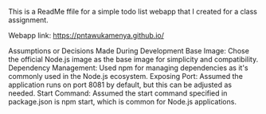 This is a ReadMe ffile for a simple todo list webapp that I created for a class assignment.

Webapp link: https://pntawukamenya.github.io/

Assumptions or Decisions Made During Development Base Image: Chose the official Node.js image as the base image for simplicity and compatibility. Dependency Management: Used npm for managing dependencies as it's commonly used in the Node.js ecosystem. Exposing Port: Assumed the application runs on port 8081 by default, but this can be adjusted as needed. Start Command: Assumed the start command specified in package.json is npm start, which is common for Node.js applications.
